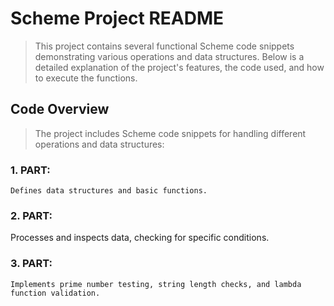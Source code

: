# Scheme Project README
> This project contains several functional Scheme code snippets demonstrating various operations and data structures. Below is a detailed explanation of the project's features, the code used, and how to execute the functions.

## Code Overview
> The project includes Scheme code snippets for handling different operations and data structures:

### 1. PART:
    Defines data structures and basic functions.
### 2. PART:
   Processes and inspects data, checking for specific conditions.
### 3. PART:
    Implements prime number testing, string length checks, and lambda function validation.
